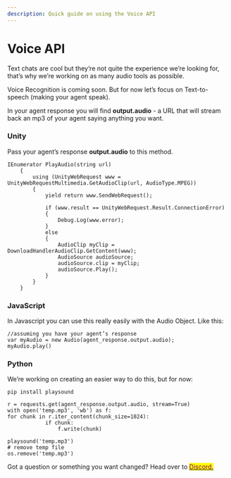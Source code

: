 ```yaml
---
description: Quick guide on using the Voice API
---
```


# Voice API

Text chats are cool but they’re not quite the experience we’re looking for, that’s why we’re working on as many audio tools as possible.

Voice Recognition is coming soon. But for now let’s focus on Text-to-speech (making your agent speak).

In your agent response you will find **output.audio** - a URL that will stream back an mp3 of your agent saying anything you want.

### Unity&#x20;

Pass your agent’s response **output.audio** to this method.

```
IEnumerator PlayAudio(string url)
    {
        using (UnityWebRequest www = UnityWebRequestMultimedia.GetAudioClip(url, AudioType.MPEG))
        {
            yield return www.SendWebRequest();

            if (www.result == UnityWebRequest.Result.ConnectionError)
            {
                Debug.Log(www.error);
            }
            else
            {
                AudioClip myClip = DownloadHandlerAudioClip.GetContent(www);
                AudioSource audioSource;
                audioSource.clip = myClip;
                audioSource.Play();
            }
        }
    }
```

### **JavaScript**

In Javascript you can use this really easily with the Audio Object. Like this:

```
//assuming you have your agent’s response
var myAudio = new Audio(agent_response.output.audio);
myAudio.play()
```

### **Python**

We’re working on creating an easier way to do this, but for now:

```
pip install playsound

r = requests.get(agent_response.output.audio, stream=True)
with open('temp.mp3', 'wb') as f:
for chunk in r.iter_content(chunk_size=1024):
     		if chunk:
          		f.write(chunk)
                    
playsound('temp.mp3')           
# remove temp file
os.remove('temp.mp3')
```



Got a question or something you want changed? Head over to [<mark style="color:purple;">Discord.</mark>](https://discord.com/invite/YqWwCVU8UH)<mark style="color:purple;"></mark>
